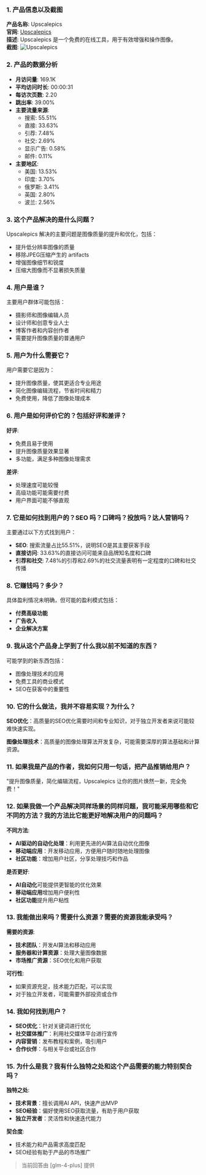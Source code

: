 ### 1. 产品信息以及截图

**产品名称**: Upscalepics  
**官网**: [Upscalepics](https://upscalepics.com)  
**描述**: Upscalepics 是一个免费的在线工具，用于有效增强和操作图像。  
**截图**: ![Upscalepics](https://cdn-images.toolify.ai/168637725110421756.jpg)

### 2. 产品的数据分析

- **月访问量**: 169.1K
- **平均访问时长**: 00:00:31
- **每访次页数**: 2.20
- **跳出率**: 39.00%
- **主要流量来源**: 
  - 搜索: 55.51%
  - 直接: 33.63%
  - 引荐: 7.48%
  - 社交: 2.69%
  - 显示广告: 0.58%
  - 邮件: 0.11%
- **主要地区**: 
  - 美国: 13.53%
  - 印度: 3.70%
  - 俄罗斯: 3.41%
  - 英国: 2.80%
  - 波兰: 2.56%

### 3. 这个产品解决的是什么问题？

Upscalepics 解决的主要问题是图像质量的提升和优化，包括：
- 提升低分辨率图像的质量
- 移除JPEG压缩产生的 artifacts
- 增强图像细节和锐度
- 压缩大图像而不显著损失质量

### 4. 用户是谁？

主要用户群体可能包括：
- 摄影师和图像编辑人员
- 设计师和创意专业人士
- 博客作者和内容创作者
- 需要提升图像质量的普通用户

### 5. 用户为什么需要它？

用户需要它是因为：
- 提升图像质量，使其更适合专业用途
- 简化图像编辑流程，节省时间和精力
- 免费使用，降低了图像处理成本

### 6. 用户是如何评价它的？包括好评和差评？

**好评**:
- 免费且易于使用
- 提升图像质量效果显著
- 多功能，满足多种图像处理需求

**差评**:
- 处理速度可能较慢
- 高级功能可能需要付费
- 用户界面可能不够直观

### 7. 它是如何找到用户的？SEO 吗？口碑吗？投放吗？达人营销吗？

主要通过以下方式找到用户：
- **SEO**: 搜索流量占比55.51%，说明SEO是其主要获客手段
- **直接访问**: 33.63%的直接访问可能来自品牌知名度和口碑
- **引荐和社交**: 7.48%的引荐和2.69%的社交流量表明有一定程度的口碑和社交传播

### 8. 它赚钱吗？多少？

具体盈利情况未明确，但可能的盈利模式包括：
- **付费高级功能**
- **广告收入**
- **企业解决方案**

### 9. 我从这个产品身上学到了什么我以前不知道的东西？

可能学到的新东西包括：
- 图像处理技术的应用
- 免费工具的商业模式
- SEO在获客中的重要性

### 10. 它的什么做法，我并不容易实现？为什么？

**SEO优化**：高质量的SEO优化需要时间和专业知识，对于独立开发者来说可能较难快速实现。

**图像处理技术**：高质量的图像处理算法开发复杂，可能需要深厚的算法基础和计算资源。

### 11. 如果我是产品的作者，我如何只用一句话，把产品推销给用户？

"提升图像质量，简化编辑流程，Upscalepics 让你的图片焕然一新，完全免费！"

### 12. 如果我做一个产品解决同样场景的同样问题，我可能采用哪些和它不同的方法？我的方法比它能更好地解决用户的问题吗？

**不同方法**:
- **AI驱动的自动化处理**：利用更先进的AI算法自动优化图像
- **移动端应用**：开发移动应用，方便用户随时随地处理图像
- **社区功能**：增加用户社区，分享处理技巧和作品

**是否更好**:
- **AI自动化**可能提供更智能的优化效果
- **移动端应用**增加用户便利性
- **社区功能**提升用户粘性

### 13. 我能做出来吗？需要什么资源？需要的资源我能承受吗？

**需要的资源**:
- **技术团队**：开发AI算法和移动应用
- **服务器和计算资源**：处理大量图像数据
- **市场推广资源**：SEO优化和用户获取

**可行性**:
- 如果资源充足，技术能力匹配，可以实现
- 对于独立开发者，可能需要外部投资或合作

### 14. 我如何找到用户？

- **SEO优化**：针对关键词进行优化
- **社交媒体推广**：利用社交媒体平台进行宣传
- **内容营销**：发布教程和案例，吸引用户
- **合作伙伴**：与相关平台或社区合作

### 15. 为什么是我？我有什么独特之处和这个产品需要的能力特别契合吗？

**独特之处**:
- **技术背景**：擅长调用AI API，快速产出MVP
- **SEO经验**：偏好使用SEO获取流量，有助于用户获取
- **独立开发者**：灵活性和快速迭代能力

**契合度**:
- 技术能力和产品需求高度匹配
- SEO经验有助于产品的市场推广

> 当前回答由 [glm-4-plus] 提供